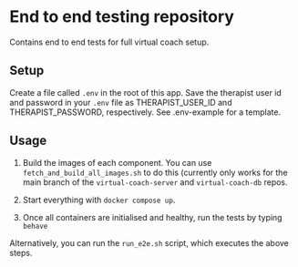 # End to end testing repository

Contains end to end tests for full virtual coach setup.


## Setup
Create a file called `.env` in the root of this app. Save the therapist user id and password in your `.env` file as THERAPIST_USER_ID and THERAPIST_PASSWORD, respectively.
See .env-example for a template.


## Usage

1. Build the images of each component. You can use `fetch_and_build_all_images.sh` to do this (currently only works for the main branch of the `virtual-coach-server` and `virtual-coach-db` repos.

2. Start everything with `docker compose up`.

3. Once all containers are initialised and healthy, run the tests by typing `behave`

Alternatively, you can run the `run_e2e.sh` script, which executes the above steps.
